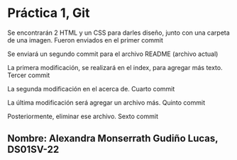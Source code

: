 # Práctica 1, Git

Se encontrarán 2 HTML y un CSS para darles diseño, junto con una carpeta de una imagen. Fueron enviados en el primer commit

Se enviará un segundo commit para el archivo README (archivo actual)

La primera modificación, se realizará en el index, para agregar más texto. Tercer commit

La segunda modificación en el acerca de. Cuarto commit

La última modificación será agregar un archivo más. Quinto commit

Posteriormente, eliminar ese archivo. Sexto commit


## Nombre: Alexandra Monserrath Gudiño Lucas, DS01SV-22
